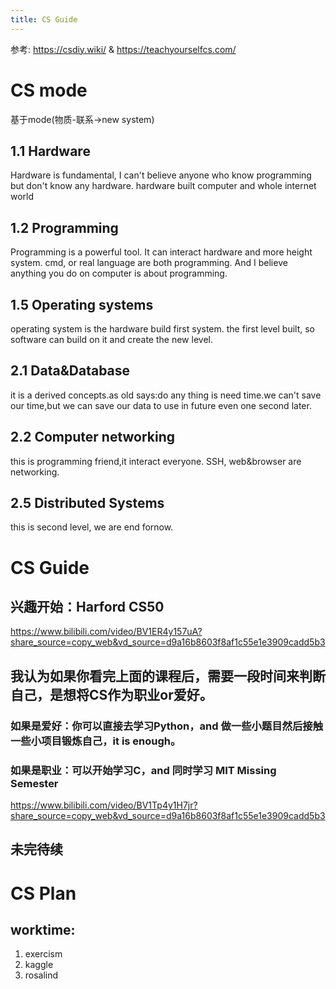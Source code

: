 ```yaml
---
title: CS Guide
---
```

参考: https://csdiy.wiki/ & https://teachyourselfcs.com/
# CS mode
基于mode(物质-联系->new system)
## 1.1 Hardware
Hardware is fundamental, I can't believe anyone who know programming but don't know any hardware. hardware built computer and whole internet world

## 1.2 Programming
Programming is a powerful tool. It can interact hardware and more height system.
cmd, or real language are both programming. And I believe anything you do on computer is about programming. 

## 1.5 Operating systems
operating system is the hardware build first system. the first level built, so software can build on it and create the new level.

## 2.1 Data&Database
it is a derived concepts.as old says:do any thing is need time.we can't save our time,but we can save our data to use in future even one second later.

## 2.2 Computer networking
this is programming friend,it interact everyone. SSH, web&browser are networking.

## 2.5 Distributed Systems
this is second level, we are end fornow.


# CS Guide
## 兴趣开始：Harford CS50
https://www.bilibili.com/video/BV1ER4y157uA?share_source=copy_web&vd_source=d9a16b8603f8af1c55e1e3909cadd5b3

## 我认为如果你看完上面的课程后，需要一段时间来判断自己，是想将CS作为职业or爱好。
### 如果是爱好：你可以直接去学习Python，and 做一些小题目然后接触一些小项目锻炼自己，it is enough。
### 如果是职业：可以开始学习C，and 同时学习 MIT Missing Semester
https://www.bilibili.com/video/BV1Tp4y1H7jr?share_source=copy_web&vd_source=d9a16b8603f8af1c55e1e3909cadd5b3

## 未完待续

# CS Plan

## worktime:
1. exercism
2. kaggle
3. rosalind
